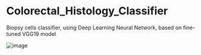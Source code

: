 # Colorectal_Histology_Classifier
Biopsy cells classifier, using Deep Learning Neural Network, based on fine-tuned VGG19 model

   ![image](https://user-images.githubusercontent.com/42816702/126049130-9a6bfe48-86e6-442a-a488-fdb0c1dd23ea.png)
